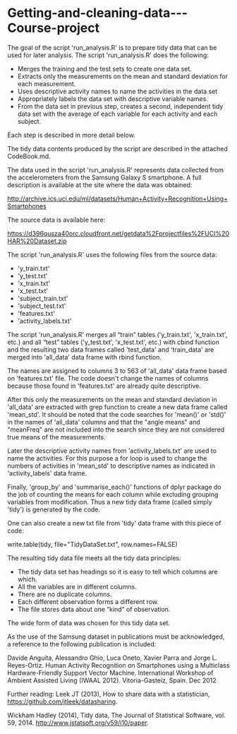 # Getting-and-cleaning-data---Course-project
The goal of the script 'run_analysis.R' is to prepare tidy data that can be used for later analysis. The script 'run_analysis.R' does the following: 
* Merges the training and the test sets to create one data set. 
* Extracts only the measurements on the mean and standard deviation for each measurement. 
* Uses descriptive activity names to name the activities in the data set 
* Appropriately labels the data set with descriptive variable names.  
* From the data set in previous step, creates a second, independent tidy data set with the average of each variable for each activity and each subject.

Each step is described in more detail below.


The tidy data contents produced by the script are described in the attached CodeBook.md.

The data used in the script 'run_analysis.R' represents data collected from the accelerometers from the Samsung Galaxy S smartphone. A full description is available at the site where the data was obtained: 

http://archive.ics.uci.edu/ml/datasets/Human+Activity+Recognition+Using+Smartphones 

The source data is available here: 

https://d396qusza40orc.cloudfront.net/getdata%2Fprojectfiles%2FUCI%20HAR%20Dataset.zip 


The script 'run_analysis.R' uses the following files from the source data:
* 'y_train.txt'
* 'y_test.txt'
* 'x_train.txt' 
* 'x_test.txt'
* 'subject_train.txt' 
* 'subject_test.txt'
* 'features.txt'
* 'activity_labels.txt'

The script 'run_analysis.R' merges all “train” tables ('y_train.txt', 'x_train.txt', etc.) and all “test” tables ('y_test.txt', 'x_test.txt', etc.) with cbind function and the resulting two data frames called 'test_data' and 'train_data' are merged into 'all_data' data frame with rbind function. 

The names are assigned to columns 3 to 563 of 'all_data' data frame based on 'features.txt' file. The code doesn't change the names of columns because those found in 'features.txt' are already quite descriptive.

After this only the measurements on the mean and standard deviation in 'all_data' are extracted with grep function to create a new data frame called 'mean_std'. It should be noted that the code searches for 'mean()' or 'std()' in the names of 'all_data' columns and that the "angle means" and "meanFreq" are not included into the search since they are not considered true means of the measurements.

Later the descriptive activity names from 'activity_labels.txt' are used to name the activities. For this purpose a for loop is used to change the numbers of activities in 'mean_std' to descriptive names as indicated in 'activity_labels' data frame.

Finally, 'group_by' and 'summarise_each()' functions of dplyr package do the job of counting the means for each column while excluding grouping variables from modification. Thus a new tidy data frame (called simply 'tidy') is generated by the code.

One can also create a new txt file from 'tidy' data frame with this piece of code:

write.table(tidy, file="TidyDataSet.txt", row.names=FALSE)

The resulting tidy data file meets all the tidy data principles: 
* The tidy data set has headings so it is easy to tell which columns are which. 
* All the variables are in different columns.  
* There are no duplicate columns.
* Each different observation forms a different row.
* The file stores data about one “kind” of observation.

The wide form of data was chosen for this tidy data set.

As the use of the Samsung dataset in publications must be acknowledged, a reference to the following publication is included:

Davide Anguita, Alessandro Ghio, Luca Oneto, Xavier Parra and Jorge L. Reyes-Ortiz. Human Activity Recognition on Smartphones using a Multiclass Hardware-Friendly Support Vector Machine. International Workshop of Ambient Assisted Living (IWAAL 2012). Vitoria-Gasteiz, Spain. Dec 2012


Further reading:
Leek JT (2013), How to share data with a statistician, https://github.com/jtleek/datasharing.

Wickham Hadley (2014), Tidy data, The Journal of Statistical Software, vol. 59, 2014. http://www.jstatsoft.org/v59/i10/paper.

